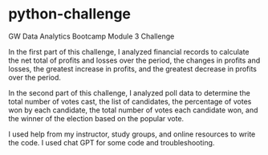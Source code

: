 # python-challenge
GW Data Analytics Bootcamp Module 3 Challenge 

In the first part of this challenge, I analyzed financial records to calculate the net total of profits and losses over the period, the changes in profits and losses, the greatest increase in profits, and the greatest decrease in profits over the period.

In the second part of this challenge, I analyzed poll data to determine the total number of votes cast, the list of candidates, the percentage of votes won by each candidate, the total number of votes each candidate won, and the winner of the election based on the popular vote.

I used help from my instructor, study groups, and online resources to write the code. I used chat GPT for some code and troubleshooting.
